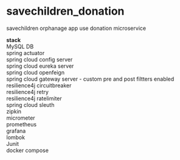 # savechildren_donation 

savechildren orphanage app use donation microservice <br />

**stack** <br />
MySQL DB <br />
spring actuator <br />
spring cloud config server <br />
spring cloud eureka server <br />
spring cloud openfeign <br />
spring cloud gateway server - custom pre and post filtters enabled <br />
resilience4j circuitbreaker <br />
resilience4j retry <br />
resilience4j ratelimiter <br />
spring cloud sleuth <br />
zipkin <br />
micrometer <br />
prometheus <br />
grafana <br />
lombok <br />
Junit <br />
docker compose
